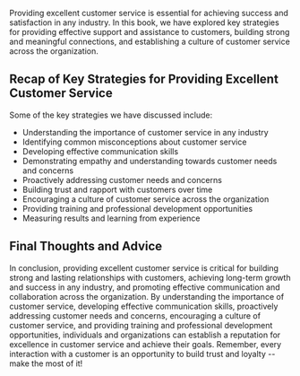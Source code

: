 

Providing excellent customer service is essential for achieving success and satisfaction in any industry. In this book, we have explored key strategies for providing effective support and assistance to customers, building strong and meaningful connections, and establishing a culture of customer service across the organization.

Recap of Key Strategies for Providing Excellent Customer Service
----------------------------------------------------------------

Some of the key strategies we have discussed include:

* Understanding the importance of customer service in any industry
* Identifying common misconceptions about customer service
* Developing effective communication skills
* Demonstrating empathy and understanding towards customer needs and concerns
* Proactively addressing customer needs and concerns
* Building trust and rapport with customers over time
* Encouraging a culture of customer service across the organization
* Providing training and professional development opportunities
* Measuring results and learning from experience

Final Thoughts and Advice
-------------------------

In conclusion, providing excellent customer service is critical for building strong and lasting relationships with customers, achieving long-term growth and success in any industry, and promoting effective communication and collaboration across the organization. By understanding the importance of customer service, developing effective communication skills, proactively addressing customer needs and concerns, encouraging a culture of customer service, and providing training and professional development opportunities, individuals and organizations can establish a reputation for excellence in customer service and achieve their goals. Remember, every interaction with a customer is an opportunity to build trust and loyalty -- make the most of it!